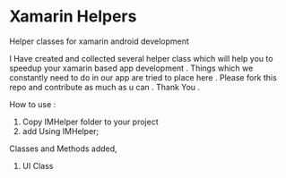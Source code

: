 # Xamarin Helpers
Helper classes for xamarin android development

I Have created and collected several helper class which will help you to speedup your xamarin based  app development . 
Things which we constantly need to do in our app are tried to place here . Please fork this repo and contribute as much as u can . Thank You .

How to use :

1. Copy IMHelper folder to your project
2. add Using IMHelper;

Classes and Methods added,

1. UI Class
 
